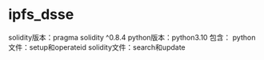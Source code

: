 # ipfs_dsse
solidity版本：pragma solidity ^0.8.4 python版本：python3.10 包含： python文件：setup和operateid solidity文件：search和update
